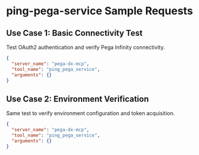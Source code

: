 # ping-pega-service Sample Requests

## Use Case 1: Basic Connectivity Test
Test OAuth2 authentication and verify Pega Infinity connectivity.

```json
{
  "server_name": "pega-dx-mcp",
  "tool_name": "ping_pega_service",
  "arguments": {}
}
```

## Use Case 2: Environment Verification
Same test to verify environment configuration and token acquisition.

```json
{
  "server_name": "pega-dx-mcp",
  "tool_name": "ping_pega_service",
  "arguments": {}
}
